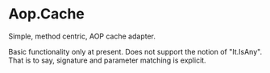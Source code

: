 # Aop.Cache
Simple, method centric, AOP cache adapter.

Basic functionality only at present.  Does not support the notion of "It.IsAny<T>".  That is to say, signature and parameter matching is explicit.
